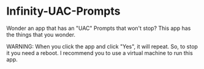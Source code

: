 # Infinity-UAC-Prompts
Wonder an app that has an "UAC" Prompts that won't stop? This app has the things that you wonder.


WARNING: When you click the app and click "Yes", it will repeat. So, to stop it you need a reboot. I recommend you to use a virtual machine to run this app.
